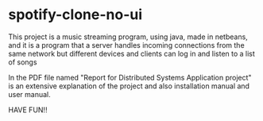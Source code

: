# spotify-clone-no-ui
This project is a music streaming program, using java, made in netbeans, and it is a program that a server handles incoming connections from the same network but different devices and clients can log in and listen to a list of songs


In the PDF file named "Report for Distributed Systems Application project" is an extensive explanation of the project and also installation manual and user manual.


HAVE FUN!!
